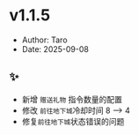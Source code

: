 # v1.1.5

- Author: Taro
- Date: 2025-09-08

## ✨

- 新增 `赠送礼物` 指令数量的配置
- 修改 `前往地下城`冷却时间 8 —> 4
- 修复`前往地下城`状态错误的问题
